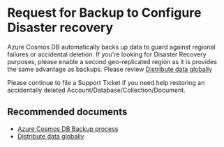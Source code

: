 <properties
	pageTitle="CosmosDB Backup and Restore" 
	description="CosmosDB Backup and Restore"
	service="microsoft.documentdb"
	resource="databaseAccounts"
	authors="balaksms"
	displayOrder="75"
	selfHelpType="resource"
	supportTopicIds="32597495"
	resourceTags=""
	productPesIds="15585"
	cloudEnvironments="public"
/>

# Request for Backup to Configure Disaster recovery

Azure Cosmos DB automatically backs up data to guard against regional failures or accidental deletion. If you're looking for Disaster Recovery purposes, please enable a second geo-replicated region as it is provides the same advantage as backups. Please review [Distribute data globally](https://docs.microsoft.com/azure/cosmos-db/distribute-data-globally)

Please continue to file a Support Ticket if you need help restoring an accidentally deleted Account/Database/Collection/Document.

## **Recommended documents**

* [Azure Cosmos DB Backup process](https://docs.microsoft.com/azure/cosmos-db/online-backup-and-restore#high-availability-with-cosmos-db---a-recap)
* [Distribute data globally](https://docs.microsoft.com/azure/cosmos-db/distribute-data-globally)
